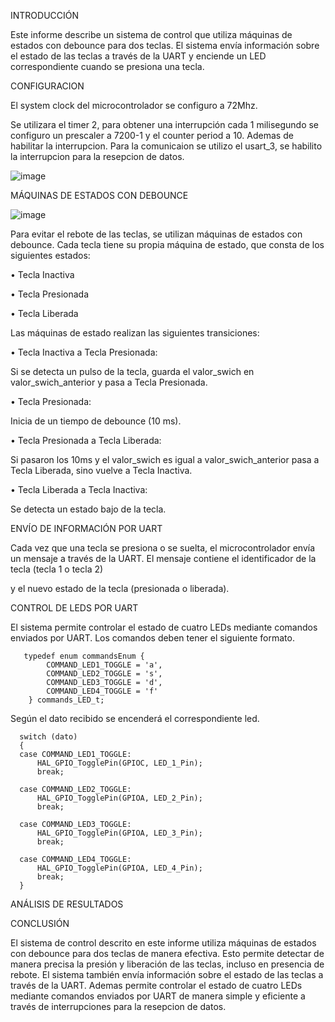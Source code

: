 INTRODUCCIÓN

Este informe describe un sistema de control que utiliza máquinas de estados con debounce para dos teclas. 
El sistema envía información sobre el estado de las teclas a través de la UART y enciende un LED correspondiente cuando se presiona una tecla.

CONFIGURACION

El system clock del microcontrolador se configuro a 72Mhz.

Se utilizara el timer 2, para obtener una interrupción cada 1 milisegundo se configuro un prescaler a 7200-1 y el counter period a 10. Ademas de habilitar la interrupcion. 
Para la comunicaion se utilizo el usart_3, se habilito la interrupcion para la resepcion de datos.

![image](https://github.com/ErickDiaz2001/Ejercicio_4/assets/169405943/39c48379-5868-47ba-944b-89a8024f9a9f)



MÁQUINAS DE ESTADOS CON DEBOUNCE

![image](https://github.com/ErickDiaz2001/Ejercicio_4/assets/169405943/f791805e-a26c-49cf-807e-db8f2ac320b6)

Para evitar el rebote de las teclas, se utilizan máquinas de estados con debounce. Cada tecla tiene su propia máquina de estado, que consta de los siguientes estados:

•	Tecla Inactiva

•	Tecla Presionada

•	Tecla Liberada

Las máquinas de estado realizan las siguientes transiciones:

•	Tecla Inactiva a Tecla Presionada: 

Si se detecta un pulso de la tecla, guarda el valor_swich en valor_swich_anterior y pasa a Tecla Presionada.

•	Tecla Presionada: 

Inicia de un tiempo de debounce (10 ms).

•	Tecla Presionada a Tecla Liberada: 

Si pasaron los 10ms y el valor_swich es igual a valor_swich_anterior pasa a Tecla Liberada, sino vuelve a Tecla Inactiva.

•	Tecla Liberada a Tecla Inactiva: 

Se detecta un estado bajo de la tecla.

ENVÍO DE INFORMACIÓN POR UART

Cada vez que una tecla se presiona o se suelta, el microcontrolador envía un mensaje a través de la UART. El mensaje contiene el identificador de la tecla (tecla 1 o tecla 2) 

y el nuevo estado de la tecla (presionada o liberada).

CONTROL DE LEDS POR UART

El sistema permite controlar el estado de cuatro LEDs mediante comandos enviados por UART. Los comandos deben tener el siguiente formato.

       typedef enum commandsEnum {
	        COMMAND_LED1_TOGGLE = 'a',
	        COMMAND_LED2_TOGGLE = 's',
	        COMMAND_LED3_TOGGLE = 'd',
	        COMMAND_LED4_TOGGLE = 'f'
        } commands_LED_t;
	
Según el dato recibido se encenderá el correspondiente led.
 
	  switch (dato)
	  {
	  case COMMAND_LED1_TOGGLE:
		  HAL_GPIO_TogglePin(GPIOC, LED_1_Pin);
		  break;

	  case COMMAND_LED2_TOGGLE:
		  HAL_GPIO_TogglePin(GPIOA, LED_2_Pin);
		  break;

	  case COMMAND_LED3_TOGGLE:
		  HAL_GPIO_TogglePin(GPIOA, LED_3_Pin);
		  break;

	  case COMMAND_LED4_TOGGLE:
		  HAL_GPIO_TogglePin(GPIOA, LED_4_Pin);
		  break;
	  }

ANÁLISIS DE RESULTADOS 


CONCLUSIÓN

El sistema de control descrito en este informe utiliza máquinas de estados con debounce para dos teclas de manera efectiva.
Esto permite detectar de manera precisa la presión y liberación de las teclas, incluso en presencia de rebote.
El sistema también envía información sobre el estado de las teclas a través de la UART.
Ademas permite controlar el estado de cuatro LEDs mediante comandos enviados por UART de manera simple y eficiente a través de interrupciones para la resepcion de datos.

